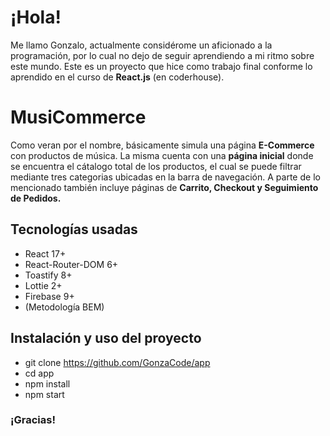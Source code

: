 # ¡Hola!

Me llamo Gonzalo, actualmente considérome un aficionado a la programación, por lo cual no dejo de seguir aprendiendo a mi ritmo sobre este mundo. Este es un proyecto que hice como trabajo final conforme lo aprendido en el curso de **React.js** (en coderhouse). 


# MusiCommerce

Como veran por el nombre, básicamente simula una página **E-Commerce** con productos de música. La misma cuenta con una **página inicial** donde se encuentra el cátalogo total de los productos, el cual se puede filtrar mediante tres categorias ubicadas en la barra de navegación. A parte de lo mencionado también incluye páginas de **Carrito, Checkout y Seguimiento de Pedidos.**


## Tecnologías usadas

- React 17+
- React-Router-DOM 6+
- Toastify 8+
- Lottie 2+
- Firebase 9+
- (Metodología BEM)


## Instalación y uso del proyecto

- git clone https://github.com/GonzaCode/app
- cd app
- npm install
- npm start


### ¡Gracias!